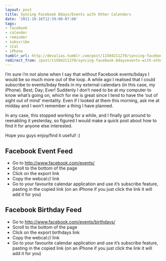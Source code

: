 ```yaml
---
layout: post
title: Syncing Facebook Bdays/Events with Other Calendars
date: '2011-10-16T12:39:00-07:00'
tags:
- facebook
- calender
- reminder
- subscribe
- iCal
- iPhone
tumblr_url: http://devalias.tumblr.com/post/11504211270/syncing-facebook-bdaysevents-with-other-calendars
redirect_from: /post/11504211270/syncing-facebook-bdaysevents-with-other-calendars
---
```

I’m sure i’m not alone when I say that without Facebook events/bdays I would be so much more out of the loop. A while ago I realised that I could subscribe to events/bday feeds in my external calendars (in this case, my iPhone). Best; Day; Ever! Suddenly I don’t need to be at my computer to know what’s going on, which for me is great since I tend to have the ‘out of sight out of mind’ mentality. Even if I looked at them this morning, ask me at midday and I won’t remember a thing I have planned.

In any case, this stopped working for a while, and I finally got around to reenabling it yesterday, so figured I would make a quick post about how to find it for anyone else interested.

Hope you guys enjoy/find it useful! :)

## Facebook Event Feed

* Go to http://www.facebook.com/events/
* Scroll to the bottom of the page
* Click on the export link
* Copy the webcal:// link
* Go to your favourite calendar application and use it’s subscribe feature, pasting in the copied link (on an iPhone if you just click the link it will add it for you)

## Facebook Birthday Feed

* Go to http://www.facebook.com/events/birthdays/
* Scroll to the bottom of the page
* Click on the export birthdays link
* Copy the webcal:// link
* Go to your favourite calendar application and use it’s subscribe feature, pasting in the copied link (on an iPhone if you just click the link it will add it for you)
